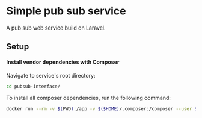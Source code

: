 # Simple pub sub service

A pub sub web service build on Laravel.

Setup
-----------
#### Install vendor dependencies with Composer
Navigate to service's root directory:
```bash
cd pubsub-interface/
```

To install all composer dependencies, run the following command:
```bash
docker run --rm -v $(PWD):/app -v $($HOME)/.composer:/composer --user $(id -u):$(id -g) composer install --optimize-autoloader --no-interaction --no-progress --no-scripts
```

